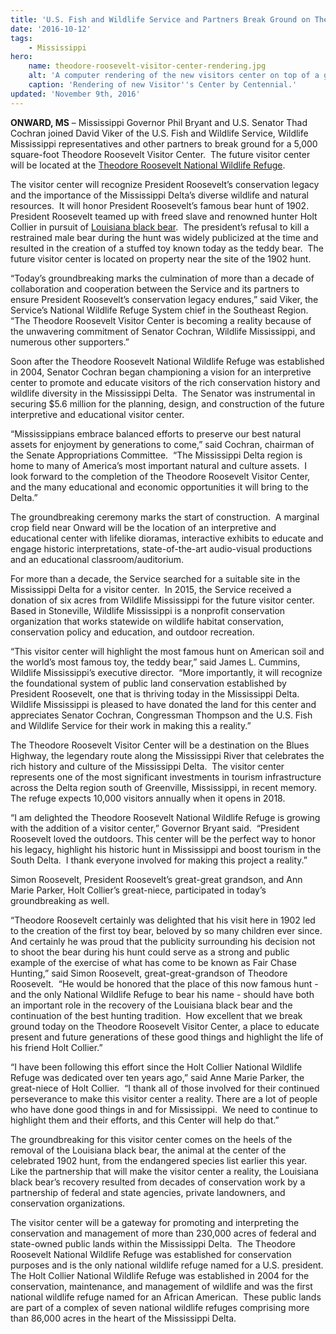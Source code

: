 ```yaml
---
title: 'U.S. Fish and Wildlife Service and Partners Break Ground on Theodore Roosevelt Visitor Center'
date: '2016-10-12'
tags:
    - Mississippi
hero:
    name: theodore-roosevelt-visitor-center-rendering.jpg
    alt: 'A computer rendering of the new visitors center on top of a grassy hill in front of a boardwalk.'
    caption: 'Rendering of new Visitor''s Center by Centennial.'
updated: 'November 9th, 2016'
---
```

**ONWARD, MS** – Mississippi Governor Phil Bryant and U.S. Senator Thad Cochran joined David Viker of the U.S. Fish and Wildlife Service, Wildlife Mississippi representatives and other partners to break ground for a 5,000 square-foot Theodore Roosevelt Visitor Center.  The future visitor center will be located at the [Theodore Roosevelt National Wildlife Refuge](https://www.fws.gov/refuge/Theodore_Roosevelt). 

The visitor center will recognize President Roosevelt’s conservation legacy and the importance of the Mississippi Delta’s diverse wildlife and natural resources.  It will honor President Roosevelt’s famous bear hunt of 1902.  President Roosevelt teamed up with freed slave and renowned hunter Holt Collier in pursuit of [Louisiana black bear](/wildlife/mammal/louisiana-black-bear).  The president’s refusal to kill a restrained male bear during the hunt was widely publicized at the time and resulted in the creation of a stuffed toy known today as the teddy bear.  The future visitor center is located on property near the site of the 1902 hunt.

“Today’s groundbreaking marks the culmination of more than a decade of collaboration and cooperation between the Service and its partners to ensure President Roosevelt’s conservation legacy endures,” said Viker, the Service’s National Wildlife Refuge System chief in the Southeast Region.  “The Theodore Roosevelt Visitor Center is becoming a reality because of the unwavering commitment of Senator Cochran, Wildlife Mississippi, and numerous other supporters.” 

Soon after the Theodore Roosevelt National Wildlife Refuge was established in 2004, Senator Cochran began championing a vision for an interpretive center to promote and educate visitors of the rich conservation history and wildlife diversity in the Mississippi Delta.  The Senator was instrumental in securing $5.6 million for the planning, design, and construction of the future interpretive and educational visitor center. 

“Mississippians embrace balanced efforts to preserve our best natural assets for enjoyment by generations to come,” said Cochran, chairman of the Senate Appropriations Committee.  “The Mississippi Delta region is home to many of America’s most important natural and culture assets.  I look forward to the completion of the Theodore Roosevelt Visitor Center, and the many educational and economic opportunities it will bring to the Delta.”

The groundbreaking ceremony marks the start of construction.  A marginal crop field near Onward will be the location of an interpretive and educational center with lifelike dioramas, interactive exhibits to educate and engage historic interpretations, state-of-the-art audio-visual productions and an educational classroom/auditorium. 

For more than a decade, the Service searched for a suitable site in the Mississippi Delta for a visitor center.  In 2015, the Service received a donation of six acres from Wildlife Mississippi for the future visitor center.  Based in Stoneville, Wildlife Mississippi is a nonprofit conservation organization that works statewide on wildlife habitat conservation, conservation policy and education, and outdoor recreation.

“This visitor center will highlight the most famous hunt on American soil and the world’s most famous toy, the teddy bear,” said James L. Cummins, Wildlife Mississippi’s executive director.  “More importantly, it will recognize the foundational system of public land conservation established by President Roosevelt, one that is thriving today in the Mississippi Delta.  Wildlife Mississippi is pleased to have donated the land for this center and appreciates Senator Cochran, Congressman Thompson and the U.S. Fish and Wildlife Service for their work in making this a reality.”

The Theodore Roosevelt Visitor Center will be a destination on the Blues Highway, the legendary route along the Mississippi River that celebrates the rich history and culture of the Mississippi Delta.  The visitor center represents one of the most significant investments in tourism infrastructure across the Delta region south of Greenville, Mississippi, in recent memory. The refuge expects 10,000 visitors annually when it opens in 2018. 

“I am delighted the Theodore Roosevelt National Wildlife Refuge is growing with the addition of a visitor center,” Governor Bryant said.  “President Roosevelt loved the outdoors. This center will be the perfect way to honor his legacy, highlight his historic hunt in Mississippi and boost tourism in the South Delta.  I thank everyone involved for making this project a reality.”

Simon Roosevelt, President Roosevelt’s great-great grandson, and Ann Marie Parker, Holt Collier’s great-niece, participated in today’s groundbreaking as well.

“Theodore Roosevelt certainly was delighted that his visit here in 1902 led to the creation of the first toy bear, beloved by so many children ever since.  And certainly he was proud that the publicity surrounding his decision not to shoot the bear during his hunt could serve as a strong and public example of the exercise of what has come to be known as Fair Chase Hunting,” said Simon Roosevelt, great-great-grandson of Theodore Roosevelt.  “He would be honored that the place of this now famous hunt - and the only National Wildlife Refuge to bear his name - should have both an important role in the recovery of the Louisiana black bear and the continuation of the best hunting tradition.  How excellent that we break ground today on the Theodore Roosevelt Visitor Center, a place to educate present and future generations of these good things and highlight the life of his friend Holt Collier.” 

“I have been following this effort since the Holt Collier National Wildlife Refuge was dedicated over ten years ago,” said Anne Marie Parker, the great-niece of Holt Collier.  “I thank all of those involved for their continued perseverance to make this visitor center a reality. There are a lot of people who have done good things in and for Mississippi.  We need to continue to highlight them and their efforts, and this Center will help do that.” 

The groundbreaking for this visitor center comes on the heels of the removal of the Louisiana black bear, the animal at the center of the celebrated 1902 hunt, from the endangered species list earlier this year.  Like the partnership that will make the visitor center a reality, the Louisiana black bear’s recovery resulted from decades of conservation work by a partnership of federal and state agencies, private landowners, and conservation organizations.

The visitor center will be a gateway for promoting and interpreting the conservation and management of more than 230,000 acres of federal and state-owned public lands within the Mississippi Delta.  The Theodore Roosevelt National Wildlife Refuge was established for conservation purposes and is the only national wildlife refuge named for a U.S. president. The Holt Collier National Wildlife Refuge was established in 2004 for the conservation, maintenance, and management of wildlife and was the first national wildlife refuge named for an African American.  These public lands are part of a complex of seven national wildlife refuges comprising more than 86,000 acres in the heart of the Mississippi Delta.
